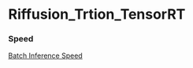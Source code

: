 # Riffusion_Trtion_TensorRT


### Speed
[Batch Inference Speed](https://github.com/daewoung/riffusion_triton_onnx/assets/96560111/b34959b7-1f85-43ab-9776-ec6792e0903d)

